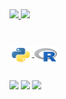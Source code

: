<div>
  <a href="htpps://beacons.ai/cfelipecs">
  <img height="100cm" src="https://github-readme-stats.vercel.app/api?username=cfelipecs&show_icons=true&theme=gotham&include_all_commits=true&count_private=true"/>
  <img height="100cm" src="https://github-readme-stats.vercel.app/api/top-langs/?username=cfelipecs&layout=compact&theme=gotham"/>
</div>
  
  ##
  
<div style="display: inline_block"><br>
  <img align="center" height="30" width="40" src="https://raw.githubusercontent.com/devicons/devicon/master/icons/python/python-original.svg">
  <img align="center" height="30" width="40" src="https://raw.githubusercontent.com/devicons/devicon/master/icons/r/r-original.svg">  
</div>
  
  ##
  
<div>
  <a href="https://instagram.com/cfelipecs" target="_blank"><img src="https://img.shields.io/badge/-Instagram-833AB4?style=for-the-badge&logo=instagram&logoColor=white" target="_blank"></a>
  <a href = "mailto:carlosfelipecs@gmail.com"><img src="https://img.shields.io/badge/-Gmail-FF0000?style=for-the-badge&logo=gmail&logoColor=white" target="_blank"></a>
  <a href="https://www.linkedin.com/in/" target="_blank"><img src="https://img.shields.io/badge/-LinkedIn-%230077B5?style=for-the-badge&logo=linkedin&logoColor=white" target="_blank"></a>
</div>

